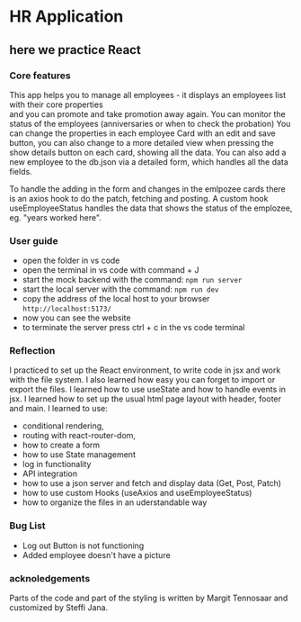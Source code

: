 # HR Application

## here we practice React

### Core features

This app helps you to manage all employees - it displays an employees list with their core properties  
and you can promote and take promotion away again.
You can monitor the status of the employees (anniversaries or when to check the probation)
You can change the properties in each employee Card with an edit and save button, you can also change to a more detailed view when pressing the show details button on each card, showing all the data.
You can also add a new employee to the db.json via a detailed form, which handles all the data fields.

To handle the adding in the form and changes in the emlpozee cards there is an axios hook to do the patch, fetching and posting.
A custom hook useEmployeeStatus handles the data that shows the status of the emplozee, eg. "years worked here".

### User guide

- open the folder in vs code
- open the terminal in vs code with command + J
- start the mock backend with the command: `npm run server`
- start the local server with the command: `npm run dev`
- copy the address of the local host to your browser `http://localhost:5173/`
- now you can see the website
- to terminate the server press ctrl + c in the vs code terminal

### Reflection

I practiced to set up the React environment, to write code in jsx and work with the file system. I also learned how easy you can forget to import or export the files. I learned how to use useState and how to handle events in jsx. I learned how to set up the usual html page layout with header, footer and main.
I learned to use:

- conditional rendering,
- routing with react-router-dom,
- how to create a form
- how to use State management
- log in functionality
- API integration
- how to use a json server and fetch and display data (Get, Post, Patch)
- how to use custom Hooks (useAxios and useEmployeeStatus)
- how to organize the files in an uderstandable way

### Bug List

- Log out Button is not functioning
- Added employee doesn't have a picture

### acknoledgements

Parts of the code and part of the styling is written by Margit Tennosaar and customized by Steffi Jana.
